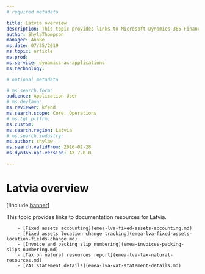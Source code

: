```yaml
---
# required metadata

title: Latvia overview
description: This topic provides links to Microsoft Dynamics 365 Finance documentation resources for Latvia. 
author: ShylaThompson
manager: AnnBe
ms.date: 07/25/2019
ms.topic: article
ms.prod: 
ms.service: dynamics-ax-applications
ms.technology: 

# optional metadata

# ms.search.form: 
audience: Application User
# ms.devlang: 
ms.reviewer: kfend
ms.search.scope: Core, Operations
# ms.tgt_pltfrm: 
ms.custom: 
ms.search.region: Latvia
# ms.search.industry: 
ms.author: shylaw
ms.search.validFrom: 2016-02-28
ms.dyn365.ops.version: AX 7.0.0

---
```


# Latvia overview

[!include [banner](../includes/banner.md)]

This topic provides links to documentation resources for Latvia. 

        - [Fixed assets accounting](emea-lva-fixed-assets-accounting.md)
        - [Fixed assets location change tracking](emea-lva-fixed-assets-location-fields-change.md)
        - [Invoice and packing slip numbering](emea-invoices-packing-slips-numbering.md)
        - [Tax on natural resources report](emea-lva-tax-natural-resources.md)
        - [VAT statement details](emea-lva-vat-statement-details.md)
